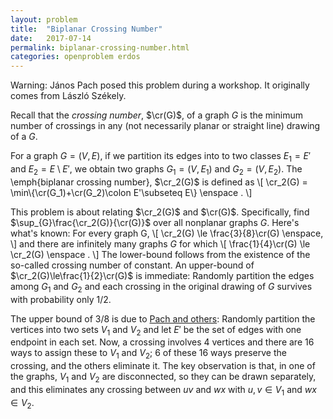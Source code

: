 ```yaml
---
layout: problem
title:  "Biplanar Crossing Number"
date:   2017-07-14
permalink: biplanar-crossing-number.html
categories: openproblem erdos
---
```

Warning: János Pach posed this problem during a workshop.  It originally comes from László Székely.

$\DeclareMathOperator{\cr}{cr}$
Recall that the *crossing number*, $\cr(G)$, of a graph $G$ is the minimum number of crossings in any (not necessarily planar or straight line) drawing of a $G$.

For a graph $G=(V,E)$, if we partition its edges into to two classes $E_1=E'$ and $E_2=E\setminus E'$, we obtain two graphs $G_1=(V,E_1)$ and $G_2=(V,E_2)$. The \emph{biplanar crossing number}, $\cr_2(G)$ is defined as
\\[
    \cr_2(G) = \min\\{\cr(G_1)+\cr(G_2)\colon E'\subseteq E\\} \enspace .
\\]

This problem is about relating $\cr_2(G)$ and $\cr(G)$. Specifically, find $\sup_{G}\frac{\cr_2(G)}{\cr(G)}$ over all nonplanar graphs $G$. Here's what's known:
For every graph G,
\\[
     \cr_2(G) \le \frac{3}{8}\cr(G) \enspace,
\\]
and there are infinitely many graphs $G$ for which
\\[
    \frac{1}{4}\cr(G) \le \cr_2(G) \enspace .
\\]
The lower-bound follows from the existence of the so-called crossing number of constant.  An upper-bound of $\cr_2(G)\le\frac{1}{2}\cr(G)$ is immediate:  Randomly partition the edges among $G_1$ and $G_2$ and each crossing in the original drawing of $G$ survives with probability only $1/2$.  

The upper bound of $3/8$ is due to [Pach and others][pach-etal]:
Randomly partition the vertices into two sets $V_1$ and $V_2$ and let $E'$ be the set of edges with one endpoint in each set.  Now, a crossing involves 4 vertices and there are 16 ways to assign these to $V_1$ and $V_2$; 6 of these 16 ways preserve the crossing, and the others eliminate it. The key observation is that, in one of the graphs, $V_1$ and $V_2$ are disconnected, so they can be drawn separately, and this eliminates any crossing between $uv$ and $wx$ with $u,v\in V_1$ and $wx\in V_2$.  

[pach-etal]:https://arxiv.org/abs/1611.05746
